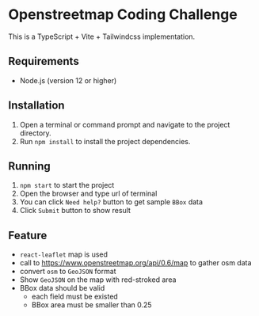# Openstreetmap Coding Challenge

This is a TypeScript + Vite + Tailwindcss implementation.

## Requirements
- Node.js (version 12 or higher)

## Installation
1. Open a terminal or command prompt and navigate to the project directory.
2. Run `npm install` to install the project dependencies.

## Running
1. `npm start` to start the project
2. Open the browser and type url of terminal
3. You can click `Need help?` button to get sample `BBox` data
4. Click `Submit` button to show result

## Feature
- `react-leaflet` map is used
- call to https://www.openstreetmap.org/api/0.6/map to gather osm data
- convert `osm` to `GeoJSON` format
- Show `GeoJSON` on the map with red-stroked area
- BBox data should be valid
  - each field must be existed
  - BBox area must be smaller than 0.25
